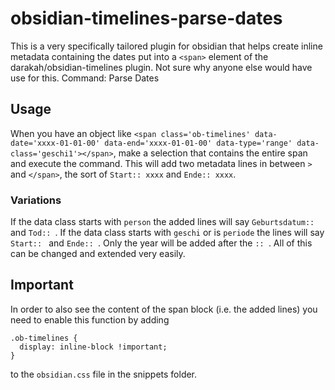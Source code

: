 # obsidian-timelines-parse-dates
This is a very specifically tailored plugin for obsidian that helps create inline metadata containing the dates put into a `<span>` element of the darakah/obsidian-timelines plugin.
Not sure why anyone else would have use for this.
Command: Parse Dates

## Usage
When you have an object like `<span class='ob-timelines' data-date='xxxx-01-01-00' data-end='xxxx-01-01-00' data-type='range' data-class='geschi1'></span>`, make a selection that contains the entire span and execute the command.
This will add two metadata lines in between `>` and `</span>`, the sort of `Start:: xxxx` and `Ende:: xxxx`.
### Variations
If the data class starts with `person` the added lines will say `Geburtsdatum:: ` and `Tod:: `.
If the data class starts with `geschi` or is `periode` the lines will say `Start:: ` and `Ende:: `.
Only the year will be added after the `:: `.
All of this can be changed and extended very easily.  

## Important
In order to also see the content of the span block (i.e. the added lines) you need to enable this function by adding
```
.ob-timelines {
  display: inline-block !important;
}
```
to the `obsidian.css` file in the snippets folder. 
